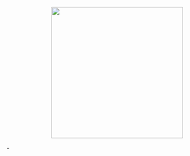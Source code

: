 <p align="center"> <img src="https://64.media.tumblr.com/90d710485ed15d0ff5e3deb2538dba46/89f4b077e41d81f7-eb/s1280x1920/a2a03e7f368786a8bb0b55db4da9205f7b17e437.pnj" width=300> </p>-
